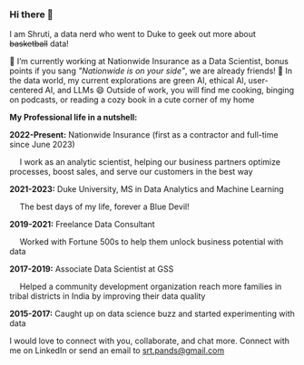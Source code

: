 ### Hi there 👋

I am Shruti, a data nerd who went to Duke to geek out more about ~~basketball~~ data! 

🔭 I’m currently working at Nationwide Insurance as a Data Scientist, bonus points if you sang *"Nationwide is on your side"*, we are already friends!
🌱 In the data world, my current explorations are green AI, ethical AI, user-centered AI, and LLMs
😄 Outside of work, you will find me cooking, binging on podcasts, or reading a cozy book in a cute corner of my home

**My Professional life in a nutshell:**

**2022-Present:** Nationwide Insurance (first as a contractor and full-time since June 2023)

&emsp; I work as an analytic scientist, helping our business partners optimize processes, boost sales, and serve our customers in the best way


**2021-2023:** Duke University, MS in Data Analytics and Machine Learning

&emsp; The best days of my life, forever a Blue Devil!


**2019-2021:** Freelance Data Consultant

&emsp; Worked with Fortune 500s to help them unlock business potential with data


**2017-2019:** Associate Data Scientist at GSS

&emsp; Helped a community development organization reach more families in tribal districts in India by improving their data quality


**2015-2017:** Caught up on data science buzz and started experimenting with data




I would love to connect with you, collaborate, and chat more. Connect with me on LinkedIn or send an email to srt.pands@gmail.com
